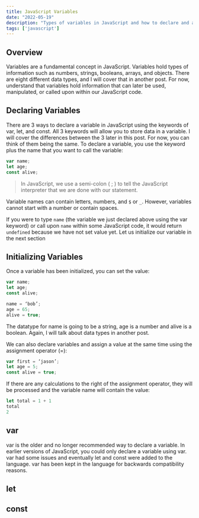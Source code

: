 ```yaml
---
title: JavaScript Variables
date: "2022-05-19"
description: "Types of variables in JavaScript and how to declare and assignments"
tags: ['javascript']
---
```


## Overview

Variables are a fundamental concept in JavaScript. Variables hold types of information such as numbers, strings, booleans, arrays, and objects. There are eight different data types, and I will cover that in another post. For now, understand that variables hold information that can later be used, manipulated, or called upon within our JavaScript code.

## Declaring Variables

There are 3 ways to declare a variable in JavaScript using the keywords of var, let, and const. All 3 keywords will allow you to store data in a variable. I will cover the differences between the 3 later in this post. For now, you can think of them being the same. To declare a variable, you use the keyword plus the name that you want to call the variable:

```JavaScript
var name;
let age;
const alive;
```

> In JavaScript, we use a semi-colon ( ; ) to tell the JavaScript interpreter that we are done with our statement.

Variable names can contain letters, numbers, and `$` or `_`. However, variables cannot start with a number or contain spaces.

If you were to type `name` (the variable we just declared above using the var keyword) or call upon `name` within some JavaScript code, it would return `undefined` because we have not set value yet. Let us initialize our variable in the next section

## Initializing Variables

Once a variable has been initialized, you can set the value:

```JavaScript
var name;
let age;
const alive;

name = ‘bob’;
age = 65;
alive = true;
```

The datatype for name is going to be a string, age is a number and alive is a boolean. Again, I will talk about data types in another post.

We can also declare variables and assign a value at the same time using the assignment operator (=):

```JavaSCript
var first = ‘jason’;
let age = 5;
const alive = true;
```

If there are any calculations to the right of the assignment operator, they will be processed and the variable name will contain the value:

```JavaScript
let total = 1 + 1
total
2
```

## var

var is the older and no longer recommended way to declare a variable. In earlier versions of JavaScript, you could only declare a variable using var. var had some issues and eventually let and const were added to the language. var has been kept in the language for backwards compatibility reasons.

## let

## const
